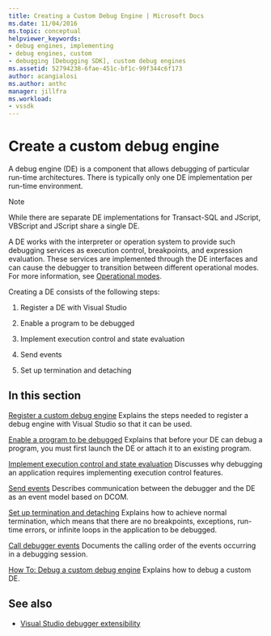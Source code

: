 ```yaml
---
title: Creating a Custom Debug Engine | Microsoft Docs
ms.date: 11/04/2016
ms.topic: conceptual
helpviewer_keywords:
- debug engines, implementing
- debug engines, custom
- debugging [Debugging SDK], custom debug engines
ms.assetid: 52794238-6fae-451c-bf1c-99f344c6f173
author: acangialosi
ms.author: anthc
manager: jillfra
ms.workload:
- vssdk
---
```

# Create a custom debug engine
A debug engine (DE) is a component that allows debugging of particular run-time architectures. There is typically only one DE implementation per run-time environment.

> [!NOTE]
> While there are separate DE implementations for Transact-SQL and JScript, VBScript and JScript share a single DE.

 A DE works with the interpreter or operation system to provide such debugging services as execution control, breakpoints, and expression evaluation. These services are implemented through the DE interfaces and can cause the debugger to transition between different operational modes. For more information, see [Operational modes](../../extensibility/debugger/operational-modes.md).

 Creating a DE consists of the following steps:

1. Register a DE with Visual Studio

2. Enable a program to be debugged

3. Implement execution control and state evaluation

4. Send events

5. Set up termination and detaching

## In this section
 [Register a custom debug engine](../../extensibility/debugger/registering-a-custom-debug-engine.md)
 Explains the steps needed to register a debug engine with Visual Studio so that it can be used.

 [Enable a program to be debugged](../../extensibility/debugger/enabling-a-program-to-be-debugged.md)
 Explains that before your DE can debug a program, you must first launch the DE or attach it to an existing program.

 [Implement execution control and state evaluation](../../extensibility/debugger/execution-control-and-state-evaluation.md)
 Discusses why debugging an application requires implementing execution control features.

 [Send events](../../extensibility/debugger/sending-events.md)
 Describes communication between the debugger and the DE as an event model based on DCOM.

 [Set up termination and detaching](../../extensibility/debugger/termination-and-detaching.md)
 Explains how to achieve normal termination, which means that there are no breakpoints, exceptions, run-time errors, or infinite loops in the application to be debugged.

 [Call debugger events](../../extensibility/debugger/calling-debugger-events.md)
 Documents the calling order of the events occurring in a debugging session.

 [How To: Debug a custom debug engine](../../extensibility/debugger/how-to-debug-a-custom-debug-engine.md)
 Explains how to debug a custom DE.

## See also
- [Visual Studio debugger extensibility](../../extensibility/debugger/visual-studio-debugger-extensibility.md)
